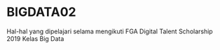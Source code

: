 # BIGDATA02
Hal-hal yang dipelajari selama mengikuti FGA Digital Talent Scholarship 2019 Kelas Big Data

